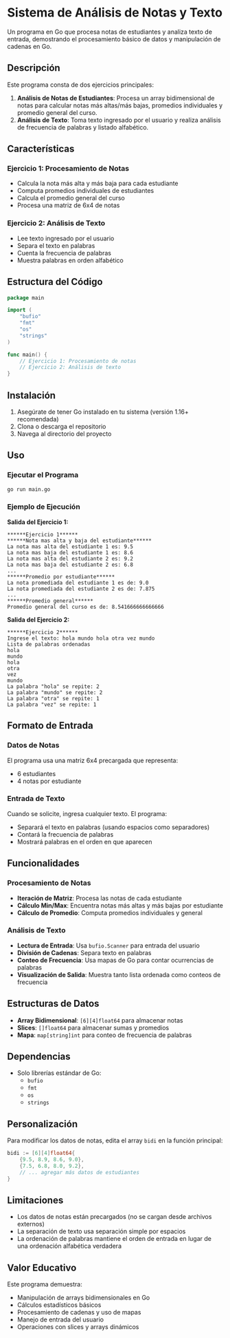 # Sistema de Análisis de Notas y Texto

Un programa en Go que procesa notas de estudiantes y analiza texto de entrada, demostrando el procesamiento básico de datos y manipulación de cadenas en Go.

## Descripción

Este programa consta de dos ejercicios principales:
1. **Análisis de Notas de Estudiantes**: Procesa un array bidimensional de notas para calcular notas más altas/más bajas, promedios individuales y promedio general del curso.
2. **Análisis de Texto**: Toma texto ingresado por el usuario y realiza análisis de frecuencia de palabras y listado alfabético.

## Características

### Ejercicio 1: Procesamiento de Notas
- Calcula la nota más alta y más baja para cada estudiante
- Computa promedios individuales de estudiantes
- Calcula el promedio general del curso
- Procesa una matriz de 6x4 de notas

### Ejercicio 2: Análisis de Texto
- Lee texto ingresado por el usuario
- Separa el texto en palabras
- Cuenta la frecuencia de palabras
- Muestra palabras en orden alfabético

## Estructura del Código

```go
package main

import (
	"bufio"
	"fmt"
	"os"
	"strings"
)

func main() {
    // Ejercicio 1: Procesamiento de notas
    // Ejercicio 2: Análisis de texto
}
```

## Instalación

1. Asegúrate de tener Go instalado en tu sistema (versión 1.16+ recomendada)
2. Clona o descarga el repositorio
3. Navega al directorio del proyecto

## Uso

### Ejecutar el Programa

```bash
go run main.go
```

### Ejemplo de Ejecución

**Salida del Ejercicio 1:**
```
******Ejercicio 1******
******Nota mas alta y baja del estudiante******
La nota mas alta del estudiante 1 es: 9.5
La nota mas baja del estudiante 1 es: 8.6
La nota mas alta del estudiante 2 es: 9.2
La nota mas baja del estudiante 2 es: 6.8
...
******Promedio por estudiante******
La nota promediada del estudiante 1 es de: 9.0
La nota promediada del estudiante 2 es de: 7.875
...
******Promedio general******
Promedio general del curso es de: 8.541666666666666
```

**Salida del Ejercicio 2:**
```
******Ejercicio 2******
Ingrese el texto: hola mundo hola otra vez mundo
Lista de palabras ordenadas
hola
mundo
hola
otra
vez
mundo
La palabra "hola" se repite: 2
La palabra "mundo" se repite: 2
La palabra "otra" se repite: 1
La palabra "vez" se repite: 1
```

## Formato de Entrada

### Datos de Notas
El programa usa una matriz 6x4 precargada que representa:
- 6 estudiantes
- 4 notas por estudiante

### Entrada de Texto
Cuando se solicite, ingresa cualquier texto. El programa:
- Separará el texto en palabras (usando espacios como separadores)
- Contará la frecuencia de palabras
- Mostrará palabras en el orden en que aparecen

## Funcionalidades

### Procesamiento de Notas
- **Iteración de Matriz**: Procesa las notas de cada estudiante
- **Cálculo Min/Max**: Encuentra notas más altas y más bajas por estudiante
- **Cálculo de Promedio**: Computa promedios individuales y general

### Análisis de Texto
- **Lectura de Entrada**: Usa `bufio.Scanner` para entrada del usuario
- **División de Cadenas**: Separa texto en palabras
- **Conteo de Frecuencia**: Usa mapas de Go para contar ocurrencias de palabras
- **Visualización de Salida**: Muestra tanto lista ordenada como conteos de frecuencia

## Estructuras de Datos

- **Array Bidimensional**: `[6][4]float64` para almacenar notas
- **Slices**: `[]float64` para almacenar sumas y promedios
- **Mapa**: `map[string]int` para conteo de frecuencia de palabras

## Dependencias

- Solo librerías estándar de Go:
  - `bufio`
  - `fmt`
  - `os`
  - `strings`

## Personalización

Para modificar los datos de notas, edita el array `bidi` en la función principal:

```go
bidi := [6][4]float64{
    {9.5, 8.9, 8.6, 9.0},
    {7.5, 6.8, 8.0, 9.2},
    // ... agregar más datos de estudiantes
}
```

## Limitaciones

- Los datos de notas están precargados (no se cargan desde archivos externos)
- La separación de texto usa separación simple por espacios
- La ordenación de palabras mantiene el orden de entrada en lugar de una ordenación alfabética verdadera

## Valor Educativo

Este programa demuestra:
- Manipulación de arrays bidimensionales en Go
- Cálculos estadísticos básicos
- Procesamiento de cadenas y uso de mapas
- Manejo de entrada del usuario
- Operaciones con slices y arrays dinámicos
